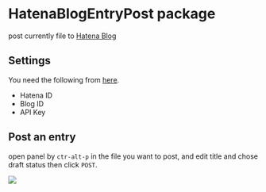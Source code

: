 # HatenaBlogEntryPost package
post currently file to [Hatena Blog](http://hatenablog.com/)

## Settings
You need the following from [here](http://blog.hatena.ne.jp/my/config/detail).
 - Hatena ID
 - Blog ID
 - API Key

## Post an entry
open panel by `ctr-alt-p` in the file you want to post, and edit title and chose draft status then click `POST`.

![](http://i.imgur.com/S1osjGn.png)

